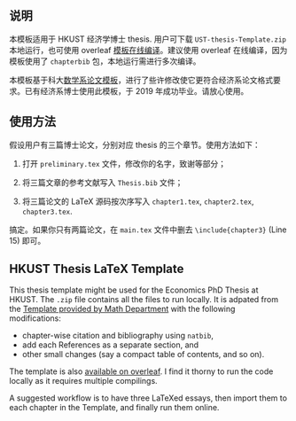 ## 说明

本模板适用于 HKUST 经济学博士 thesis. 用户可下载 `UST-thesis-Template.zip` 本地运行，也可使用 overleaf [模板在线编译](https://www.overleaf.com/read/hbbwnvpyjskf)。建议使用 overleaf 在线编译，因为模板使用了 `chapterbib` 包，本地运行需进行多次编译。

本模板基于科大[数学系论文模板](https://www.math.ust.hk/intranet/pg.php)，进行了些许修改使它更符合经济系论文格式要求。已有经济系博士使用此模板，于 2019 年成功毕业。请放心使用。

## 使用方法

假设用户有三篇博士论文，分别对应 thesis 的三个章节。使用方法如下：

1. 打开 `preliminary.tex` 文件，修改你的名字，致谢等部分；

1. 将三篇文章的参考文献写入 `Thesis.bib` 文件；

1. 将三篇论文的 LaTeX 源码按次序写入 `chapter1.tex`, `chapter2.tex`, `chapter3.tex`.

搞定。如果你只有两篇论文，在 `main.tex` 文件中删去 `\include{chapter3}` (Line 15) 即可。


## HKUST Thesis LaTeX Template

This thesis template might be used for the Economics PhD Thesis at HKUST. The `.zip` file contains all the files to run locally. It is adpated from the [Template provided by Math Department](https://www.math.ust.hk/intranet/pg.php) with the following modifications:
  - chapter-wise citation and bibliography using `natbib`,
  - add each References as a separate section, and
  - other small changes (say a compact table of contents, and so on).
  
The template is also [available on overleaf](https://www.overleaf.com/read/hbbwnvpyjskf). I find it thorny to run the code locally as it requires multiple compilings.

A suggested workflow is to have three LaTeXed essays, then import them to each chapter in the Template, and finally run them online.  
